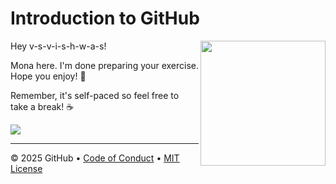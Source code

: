 # Introduction to GitHub

<img src="https://octodex.github.com/images/Professortocat_v2.png" align="right" height="200px" />

Hey v-s-v-i-s-h-w-a-s!

Mona here. I'm done preparing your exercise. Hope you enjoy! 💚

Remember, it's self-paced so feel free to take a break! ☕️

[![](https://img.shields.io/badge/Go%20to%20Exercise-%E2%86%92-1f883d?style=for-the-badge&logo=github&labelColor=197935)](https://github.com/v-s-v-i-s-h-w-a-s/Testing-Skills/issues/1)

---

&copy; 2025 GitHub &bull; [Code of Conduct](https://www.contributor-covenant.org/version/2/1/code_of_conduct/code_of_conduct.md) &bull; [MIT License](https://gh.io/mit)

